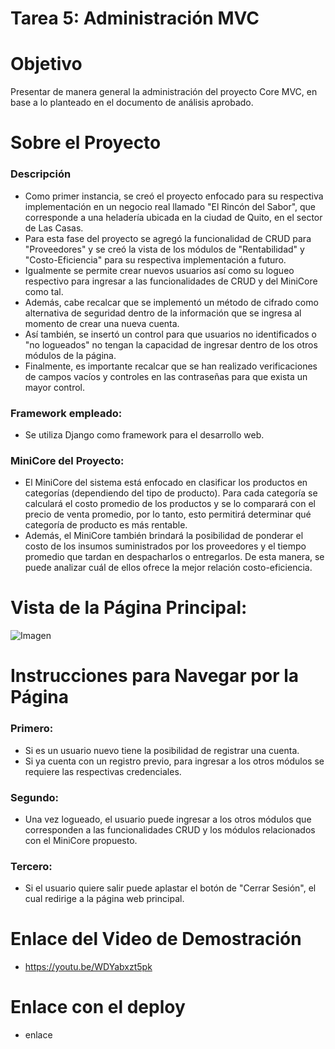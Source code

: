 # Tarea 5: Administración MVC

# Objetivo
Presentar de manera general la administración del proyecto Core MVC, en base a lo planteado en el documento de análisis aprobado.

# Sobre el Proyecto
### Descripción
- Como primer instancia, se creó el proyecto enfocado para su respectiva implementación en un negocio real llamado "El Rincón del Sabor",
  que corresponde a una heladería ubicada en la ciudad de Quito, en el sector de Las Casas.
- Para esta fase del proyecto se agregó la funcionalidad de CRUD para "Proveedores" y se creó la vista de los módulos de "Rentabilidad" y "Costo-Eficiencia" para su respectiva implementación a futuro. 
- Igualmente se permite crear nuevos usuarios así como su logueo respectivo para ingresar a las funcionalidades de CRUD y del MiniCore como tal.
- Además, cabe recalcar que se implementó un método de cifrado como alternativa de seguridad dentro de la información que se ingresa al momento de crear una nueva cuenta.
- Así también, se insertó un control para que usuarios no identificados o "no logueados" no tengan la capacidad de ingresar dentro de los otros módulos de la página.
- Finalmente, es importante recalcar que se han realizado verificaciones de campos vacíos y controles en las contraseñas para que exista un mayor control.
  
### Framework empleado:
- Se utiliza Django como framework para el desarrollo web.

### MiniCore del Proyecto:
- El MiniCore del sistema está enfocado en clasificar los productos en categorías (dependiendo del tipo de producto). Para cada categoría se calculará el costo promedio de los productos y se lo comparará con el precio de venta promedio, por lo tanto, esto permitirá determinar qué categoría de producto es más rentable.
- Además, el MiniCore también brindará la posibilidad de ponderar el costo de los insumos suministrados por los proveedores y el tiempo promedio que tardan en despacharlos o entregarlos. De esta manera, se puede analizar cuál de ellos ofrece la mejor relación costo-eficiencia.

# Vista de la Página Principal:
![Imagen](https://raw.githubusercontent.com/DeividN21/Tarea5_AdminMVC/ff857f86d70cd6f3f4bc5d14c86a51cec5d63a87/Captura%20de%20pantalla%202024-11-07%20084014.png)

# Instrucciones para Navegar por la Página
### Primero:
- Si es un usuario nuevo tiene la posibilidad de registrar una cuenta.
- Si ya cuenta con un registro previo, para ingresar a los otros módulos se requiere las respectivas credenciales.

### Segundo:
- Una vez logueado, el usuario puede ingresar a los otros módulos que corresponden a las funcionalidades CRUD y los módulos relacionados con el MiniCore propuesto.

### Tercero:
- Si el usuario quiere salir puede aplastar el botón de "Cerrar Sesión", el cual redirige a la página web principal.

# Enlace del Video de Demostración
- https://youtu.be/WDYabxzt5pk
  
# Enlace con el deploy
- enlace
